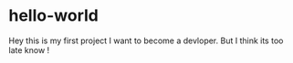 # hello-world
Hey this is my first project
I want to become a devloper. But I think its too late know !
